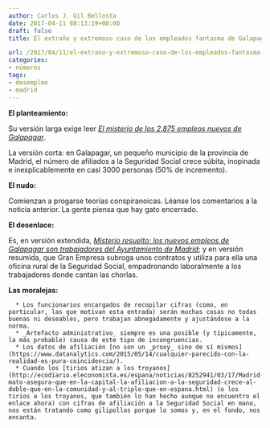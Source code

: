 ```yaml
---
author: Carlos J. Gil Bellosta
date: 2017-04-11 08:13:19+00:00
draft: false
title: El extraño y extremoso caso de los empleados fantasma de Galapagar

url: /2017/04/11/el-extrano-y-extremoso-caso-de-los-empleados-fantasma-de-galapagar/
categories:
- números
tags:
- desempleo
- madrid
---
```


**El planteamiento:**

Su versión larga exige leer [_El misterio de los 2.875 empleos nuevos de Galapagar_](http://ccaa.elpais.com/ccaa/2017/02/17/madrid/1487328552_894716.html).

La versión corta: en Galapagar, un pequeño municipio de la provincia de Madrid, el número de afiliados a la Seguridad Social crece súbita, inopinada e inexplicablemente en casi 3000 personas (50% de incremento).

**El nudo:**

Comienzan a progarse teorías conspiranoicas. Léanse los comentarios a la noticia anterior. La gente piensa que hay gato encerrado.

**El desenlace:**

Es, en versión extendida, [_Misterio resuelto: los nuevos empleos de Galapagar son trabajadores del Ayuntamiento de Madrid_](http://ccaa.elpais.com/ccaa/2017/02/24/madrid/1487959899_191602.html); y en versión resumida, que Gran Empresa subroga unos contratos y utiliza para ella una oficina rural de la Seguridad Social, empadronando laboralmente a los trabajadores donde cantan las chorlas.

**Las moralejas:**




	  * Los funcionarios encargados de recopilar cifras (como, en particular, las que motivan esta entrada) serán muchas cosas no todas buenas ni deseables, pero trabajan abnegadamente y ajustándose a la norma.
	  * _Artefacto administrativo_ siempre es una posible (y típicamente, la más probable) causa de este tipo de incongruencias.
	  * Los datos de afiliación [no son un _proxy_ sino de sí mismos](https://www.datanalytics.com/2015/05/14/cualquier-parecido-con-la-realidad-es-pura-coincidencia/).
	  * Cuando los [tirios atizan a los troyanos](http://ecodiario.eleconomista.es/espana/noticias/8252941/03/17/Madrid-mato-asegura-que-en-la-capital-la-afiliacion-a-la-seguridad-crece-al-doble-que-en-la-comunidad-y-al-triple-que-en-espana.html) (o los tirios a los troyanos, que también lo han hecho aunque no encuentro el enlace ahora) con cifras de afiliación a la Seguridad Social en mano, nos están tratando como gilipollas porque lo somos y, en el fondo, nos encanta.





